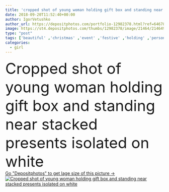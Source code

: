 ```yaml
---
title: 'cropped shot of young woman holding gift box and standing near stacked presents isolated on white'
date: 2018-09-20T11:52:40+00:00
author: IgorVetushko
author_url: https://depositphotos.com/portfolio-12982378.html?ref=64678756
image: https://st4.depositphotos.com/thumbs/12982378/image/21464/214649910/api_thumb_450.jpg?forcejpeg=true
type: "post"
tags: ['beautiful' ,'christmas' ,'event' ,'festive' ,'holding' ,'person' ,'celebrate' ,'season' ,'seasonal' ,'girl' ,'female' ,'young' ,'adult' ,'people' ,'winter' ,'pretty' ,'presents' ,'woman' ,'gifts' ,'alone' ,'attractive' ,'casual' ,'stacked' ,'standing' ,'christmastime' ,'Holidays' ,'Cropped' ,'Isolated On White' ,'copy space' ,'New Year' ,'Studio Shot' ,'gift boxes' ]
categories: 
  - girl
---
```

<div aling="center">
            <font size="60"> Cropped shot of young woman holding gift box and standing near stacked presents isolated on white</font>   
</div>
<div>
    <a href='https://st4.depositphotos.com/thumbs/12982378/image/21464/214649910/api_thumb_450.jpg?forcejpeg=true?ref=64678756' target=_blank > Go "Depositphotos" to get lage size of this picture ->
        <img href='https://st4.depositphotos.com/thumbs/12982378/image/21464/214649910/api_thumb_450.jpg?forcejpeg=true?ref=64678756' src='https://st4.depositphotos.com/12982378/21464/i/950/depositphotos_214649910-stock-photo-cropped-shot-young-woman-holding.jpg?forcejpeg=true' alt='Cropped shot of young woman holding gift box and standing near stacked presents isolated on white' >
    </a>
</div>
